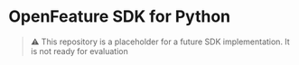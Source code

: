 # OpenFeature SDK for Python 


> :warning: This repository is a placeholder for a future SDK implementation.
> It is not ready for evaluation
